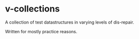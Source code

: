 # v-collections

A collection of test datastructures in varying levels of dis-repair.

Written for mostly practice reasons.
